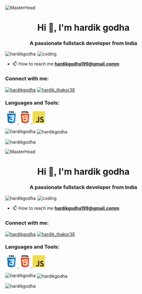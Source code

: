 ![MasterHead](https://user-images.githubusercontent.com/106918656/209438619-25091cdf-a126-4e95-a24c-5efdf8057606.gif)
<h1 align="center">Hi 👋, I'm hardik godha</h1>
<h3 align="center">A passionate fullstack developer from India</h3>
<img align="right" alt="coding"width="400" src="https://encrypted-tbn0.gstatic.com/images?q=tbn:ANd9GcTZhss8Z4uGCl_1mNk88BF8kZSYr3wyk3N7Cw&s">

<p align="left"> <img src="https://komarev.com/ghpvc/?username=hardikgodha&label=Profile%20views&color=0e75b6&style=flat" alt="hardikgodha" /> </p>

- 📫 How to reach me **hardikgodha199@gmail.comm**

<h3 align="left">Connect with me:</h3>
<p align="left">
<a href="https://linkedin.com/in/hardikgodha" target="blank"><img align="center" src="https://raw.githubusercontent.com/rahuldkjain/github-profile-readme-generator/master/src/images/icons/Social/linked-in-alt.svg" alt="hardikgodha" height="30" width="40" /></a>
<a href="https://instagram.com/hardik_thakor38" target="blank"><img align="center" src="https://raw.githubusercontent.com/rahuldkjain/github-profile-readme-generator/master/src/images/icons/Social/instagram.svg" alt="hardik_thakor38" height="30" width="40" /></a>
</p>

<h3 align="left">Languages and Tools:</h3>
<p align="left"> <a href="https://www.w3schools.com/css/" target="_blank" rel="noreferrer"> <img src="https://raw.githubusercontent.com/devicons/devicon/master/icons/css3/css3-original-wordmark.svg" alt="css3" width="40" height="40"/> </a> <a href="https://www.w3.org/html/" target="_blank" rel="noreferrer"> <img src="https://raw.githubusercontent.com/devicons/devicon/master/icons/html5/html5-original-wordmark.svg" alt="html5" width="40" height="40"/> </a> <a href="https://developer.mozilla.org/en-US/docs/Web/JavaScript" target="_blank" rel="noreferrer"> <img src="https://raw.githubusercontent.com/devicons/devicon/master/icons/javascript/javascript-original.svg" alt="javascript" width="40" height="40"/> </a> </p>

<p><img align="left" src="https://github-readme-stats.vercel.app/api/top-langs?username=hardikgodha&show_icons=true&locale=en&layout=compact" alt="hardikgodha" /></p>

<p>&nbsp;<img align="center" src="https://github-readme-stats.vercel.app/api?username=hardikgodha&show_icons=true&locale=en" alt="hardikgodha" /></p>

<p><img align="center" src="https://github-readme-streak-stats.herokuapp.com/?user=hardikgodha&" alt="hardikgodha" /></p>




![MasterHead](https://user-images.githubusercontent.com/106918656/209438619-25091cdf-a126-4e95-a24c-5efdf8057606.gif)
<h1 align="center">Hi 👋, I'm hardik godha</h1>
<h3 align="center">A passionate fullstack developer from India</h3>
<img align="right" alt="coding"width="400" src="https://encrypted-tbn0.gstatic.com/images?q=tbn:ANd9GcTZhss8Z4uGCl_1mNk88BF8kZSYr3wyk3N7Cw&s">

<p align="left"> <img src="https://komarev.com/ghpvc/?username=hardikgodha&label=Profile%20views&color=0e75b6&style=flat" alt="hardikgodha" /> </p>

- 📫 How to reach me **hardikgodha199@gmail.comm**

<h3 align="left">Connect with me:</h3>
<p align="left">
<a href="https://linkedin.com/in/hardikgodha" target="blank"><img align="center" src="https://raw.githubusercontent.com/rahuldkjain/github-profile-readme-generator/master/src/images/icons/Social/linked-in-alt.svg" alt="hardikgodha" height="30" width="40" /></a>
<a href="https://instagram.com/hardik_thakor38" target="blank"><img align="center" src="https://raw.githubusercontent.com/rahuldkjain/github-profile-readme-generator/master/src/images/icons/Social/instagram.svg" alt="hardik_thakor38" height="30" width="40" /></a>
</p>

<h3 align="left">Languages and Tools:</h3>
<p align="left"> <a href="https://www.w3schools.com/css/" target="_blank" rel="noreferrer"> <img src="https://raw.githubusercontent.com/devicons/devicon/master/icons/css3/css3-original-wordmark.svg" alt="css3" width="40" height="40"/> </a> <a href="https://www.w3.org/html/" target="_blank" rel="noreferrer"> <img src="https://raw.githubusercontent.com/devicons/devicon/master/icons/html5/html5-original-wordmark.svg" alt="html5" width="40" height="40"/> </a> <a href="https://developer.mozilla.org/en-US/docs/Web/JavaScript" target="_blank" rel="noreferrer"> <img src="https://raw.githubusercontent.com/devicons/devicon/master/icons/javascript/javascript-original.svg" alt="javascript" width="40" height="40"/> </a> </p>

<p><img align="left" src="https://github-readme-stats.vercel.app/api/top-langs?username=hardikgodha&show_icons=true&locale=en&layout=compact" alt="hardikgodha" /></p>

<p>&nbsp;<img align="center" src="https://github-readme-stats.vercel.app/api?username=hardikgodha&show_icons=true&locale=en" alt="hardikgodha" /></p>

<p><img align="center" src="https://github-readme-streak-stats.herokuapp.com/?user=hardikgodha&" alt="hardikgodha" /></p>
